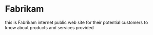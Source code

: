 # Fabrikam
this is Fabrikam internet public web site for their potential customers to know about products 
and services provided
